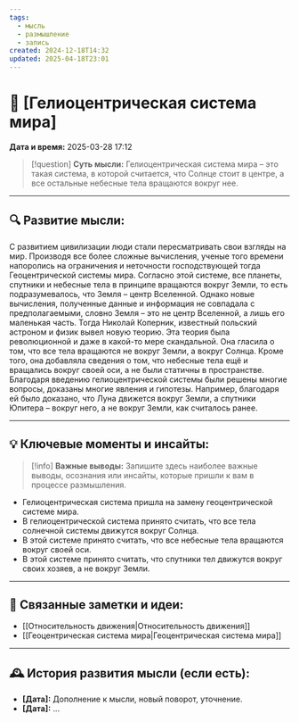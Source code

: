 ```yaml
---
tags:
  - мысль
  - размышление
  - запись
created: 2024-12-18T14:32
updated: 2025-04-18T23:01
---
```


# 💭  [Гелиоцентрическая система мира]

**Дата и время:** 2025-03-28 17:12

> [!question] **Суть мысли:**
> Гелиоцентрическая система мира – это такая система, в которой считается, что Солнце стоит в центре, а все остальные небесные тела вращаются вокруг нее.

---

## 🔍 Развитие мысли:

С развитием цивилизации люди стали пересматривать свои взгляды на мир. Производя все более сложные вычисления, ученые того времени напоролись на ограничения и неточности господствующей тогда Геоцентрической системы мира. Согласно этой системе, все планеты, спутники и небесные тела в принципе вращаются вокруг Земли, то есть подразумевалось, что Земля – центр Вселенной. Однако новые вычисления, полученные данные и информация не совпадала с предполагаемыми, словно Земля – это не центр Вселенной, а лишь его маленькая часть. Тогда Николай Коперник, известный польский астроном и физик вывел новую теорию. Эта теория была революционной и даже в какой-то мере скандальной. Она гласила о том, что все тела вращаются не вокруг Земли, а вокруг Солнца. Кроме того, она добавляла сведения о том, что небесные тела ещё и вращались вокруг своей оси, а не были статичны в пространстве. Благодаря введению гелиоцентрической системы были решены многие вопросы, доказаны многие явления и гипотезы. Например, благодаря ей было доказано, что Луна движется вокруг Земли, а спутники Юпитера – вокруг него, а не вокруг Земли, как считалось ранее.

---

## 💡 Ключевые моменты и инсайты:

> [!info] **Важные выводы:**
> Запишите здесь наиболее важные выводы, осознания или инсайты, которые пришли к вам в процессе размышления.

- Гелиоцентрическая система пришла на замену геоцентрической системе мира.
- В гелиоцентрической система принято считать, что все тела солнечной системы движутся вокруг Солнца. 
- В этой системе принято считать, что все небесные тела вращаются вокруг своей оси.
- В этой системе принято считать, что спутники тел движутся вокруг своих хозяев, а не вокруг Земли.

---

## 🔄 Связанные заметки и идеи:

- [[Относительность движения|Относительность движения]]
- [[Геоцентрическая система мира|Геоцентрическая система мира]]

---

## 🕰️ История развития мысли (если есть):

* **[Дата]:**  Дополнение к мысли, новый поворот, уточнение.
* **[Дата]:**  ...